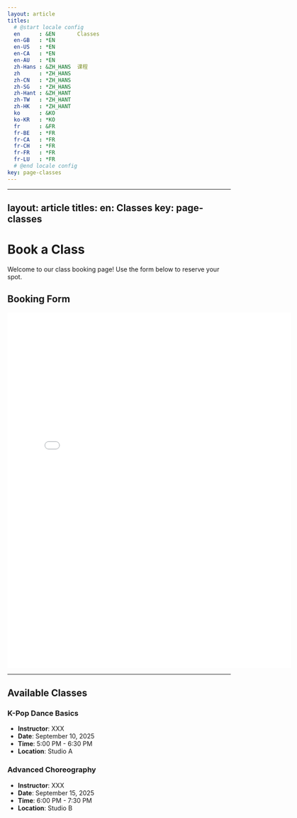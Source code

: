 ```yaml
---
layout: article
titles:
  # @start locale config
  en      : &EN       Classes
  en-GB   : *EN
  en-US   : *EN
  en-CA   : *EN
  en-AU   : *EN
  zh-Hans : &ZH_HANS  课程
  zh      : *ZH_HANS
  zh-CN   : *ZH_HANS
  zh-SG   : *ZH_HANS
  zh-Hant : &ZH_HANT  
  zh-TW   : *ZH_HANT
  zh-HK   : *ZH_HANT
  ko      : &KO       
  ko-KR   : *KO
  fr      : &FR       
  fr-BE   : *FR
  fr-CA   : *FR
  fr-CH   : *FR
  fr-FR   : *FR
  fr-LU   : *FR
  # @end locale config
key: page-classes
---
```

---
layout: article
titles:
  en: Classes
key: page-classes
---

# Book a Class

Welcome to our class booking page! Use the form below to reserve your spot.

## Booking Form

<iframe src="<iframe src="https://docs.google.com/forms/d/e/1FAIpQLSccATyV_yXkJzlrPKkMU-0_NEx4uiZ7VeJ_Mzobd3x52p73rA/viewform?embedded=true" width="640"
height="800" frameborder="0" marginheight="0" marginwidth="0">Loading…</iframe>

---

## Available Classes

### K-Pop Dance Basics
- **Instructor**: XXX
- **Date**: September 10, 2025
- **Time**: 5:00 PM - 6:30 PM
- **Location**: Studio A

### Advanced Choreography
- **Instructor**: XXX
- **Date**: September 15, 2025
- **Time**: 6:00 PM - 7:30 PM
- **Location**: Studio B
